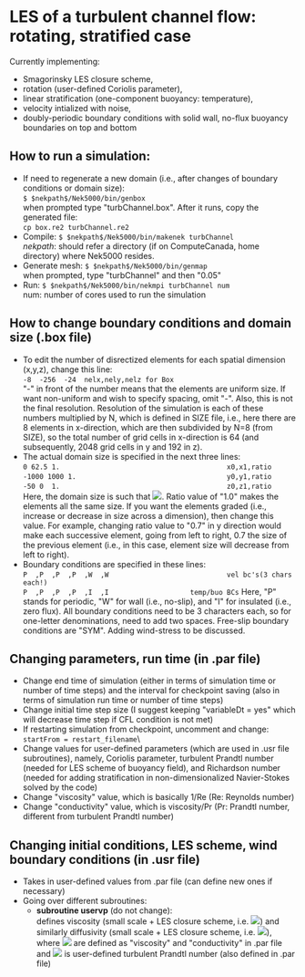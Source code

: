 # LES of a turbulent channel flow: rotating, stratified case
Currently implementing:
* Smagorinsky LES closure scheme,
* rotation (user-defined Coriolis parameter),
* linear stratification (one-component buoyancy: temperature),
* velocity intialized with noise,
* doubly-periodic boundary conditions with solid wall, no-flux buoyancy boundaries on top and bottom

## How to run a simulation:
* If need to regenerate a new domain (i.e., after changes of boundary conditions or domain size):\
`$ $nekpath$/Nek5000/bin/genbox`\
when prompted type "turbChannel.box". After it runs, copy the generated file:\
`cp box.re2 turbChannel.re2`
* Compile:
`$ $nekpath$/Nek5000/bin/makenek turbChannel`\
$nekpath$: should refer a directory (if on ComputeCanada, home directory) where Nek5000 resides.
* Generate mesh:
`$ $nekpath$/Nek5000/bin/genmap`\
when prompted, type "turbChannel" and then "0.05"
* Run:
`$ $nekpath$/Nek5000/bin/nekmpi turbChannel num`\
num: number of cores used to run the simulation

## How to change boundary conditions and domain size (.box file)
* To edit the number of disrectized elements for each spatial dimension (x,y,z), change this line:\
`-8  -256  -24  nelx,nely,nelz for Box`\
"-" in front of the number means that the elements are uniform size. If want non-uniform and wish to specify spacing, omit "-". Also, this is not the final resolution. Resolution of the simulation is each of these numbers multiplied by N, which is defined in SIZE file, i.e., here there are 8 elements in x-direction, which are then subdivided by N=8 (from SIZE), so the total number of grid cells in x-direction is 64 (and subsequently, 2048 grid cells in y and 192 in z).
* The actual domain size is specified in the next three lines:\
`0 62.5 1.                                         x0,x1,ratio` \
`-1000 1000 1.                                     y0,y1,ratio`\
`-50 0  1.                                         z0,z1,ratio`\
Here, the domain size is such that <img src="https://render.githubusercontent.com/render/math?math=x\in[0,62.5],y\in[-1000,1000],z\in[-50,0]">. Ratio value of "1.0" makes the elements all the same size. If you want the elements graded (i.e., increase or decrease in size across a dimension), then change this value. For example, changing ratio value to "0.7" in y direction would make each successive element, going from left to right, 0.7 the size of the previous element (i.e., in this case, element size will decrease from left to right).
* Boundary conditions are specified in these lines:\
`P  ,P  ,P  ,P  ,W  ,W                             vel bc's(3 chars each!)`\
`P  ,P  ,P  ,P  ,I  ,I  				  temp/buo BCs`
Here, "P" stands for periodic, "W" for wall (i.e., no-slip), and "I" for insulated (i.e., zero flux). All boundary conditions need to be 3 characters each, so for one-letter denominations, need to add two spaces. Free-slip boundary conditions are "SYM". Adding wind-stress to be discussed.

## Changing parameters, run time (in .par file)
* Change end time of simulation (either in terms of simulation time or number of time steps) and the interval for checkpoint saving (also in terms of simulation run time or number of time steps)
* Change initial time step size (I suggest keeping "variableDt = yes" which will decrease time step if CFL condition is not met)
* If restarting simulation from checkpoint, uncomment and change:\
`startFrom = restart_filename`\
* Change values for user-defined parameters (which are used in .usr file subroutines), namely, Coriolis parameter, turbulent Prandtl number (needed for LES scheme of buoyancy field), and Richardson number (needed for adding stratification in non-dimensionalized Navier-Stokes solved by the code)
* Change "viscosity" value, which is basically 1/Re (Re: Reynolds number)
* Change "conductivity" value, which is viscosity/Pr (Pr: Prandtl number, different from turbulent Prandtl number)

## Changing initial conditions, LES scheme, wind boundary conditions (in .usr file)
* Takes in user-defined values from .par file (can define new ones if necessary)
* Going over different subroutines:
  * **subroutine uservp** (do not change):\
     defines viscosity (small scale + LES closure scheme, i.e. <img src="https://render.githubusercontent.com/render/math?math=\nu_tot = \nu+\nu_{LES}">) and similarly diffusivity (small scale + LES closure scheme, i.e. <img src="https://render.githubusercontent.com/render/math?math=\kappa_tot = \kappa+\nu_{LES}/Pr_t">), where <img src="https://render.githubusercontent.com/render/math?math=\nu,\kappa"> are defined as "viscosity" and "conductivity" in .par file and <img src="https://render.githubusercontent.com/render/math?math=Pr_t"> is user-defined turbulent Prandtl number (also defined in .par file)
